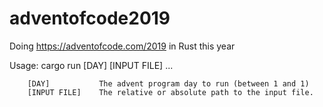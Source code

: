 # adventofcode2019
Doing https://adventofcode.com/2019 in Rust this year

Usage:
        cargo run [DAY] [INPUT FILE] ...

        [DAY]           The advent program day to run (between 1 and 1)
        [INPUT FILE]    The relative or absolute path to the input file.